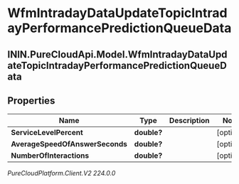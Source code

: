 # WfmIntradayDataUpdateTopicIntradayPerformancePredictionQueueData

## ININ.PureCloudApi.Model.WfmIntradayDataUpdateTopicIntradayPerformancePredictionQueueData

## Properties

|Name | Type | Description | Notes|
|------------ | ------------- | ------------- | -------------|
| **ServiceLevelPercent** | **double?** |  | [optional] |
| **AverageSpeedOfAnswerSeconds** | **double?** |  | [optional] |
| **NumberOfInteractions** | **double?** |  | [optional] |



_PureCloudPlatform.Client.V2 224.0.0_
